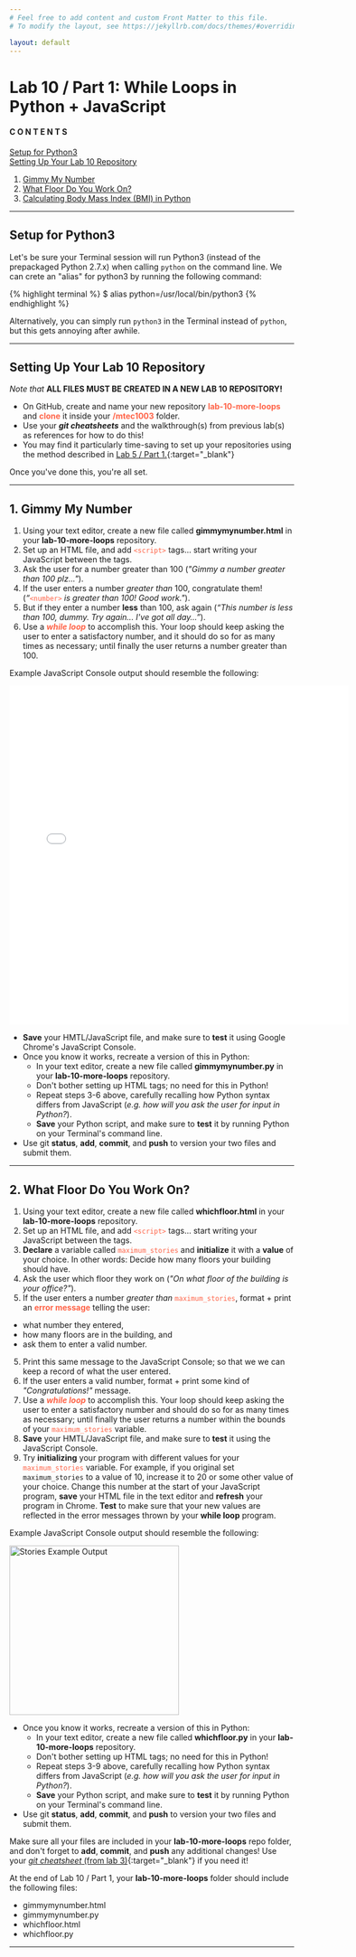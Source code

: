 ```yaml
---
# Feel free to add content and custom Front Matter to this file.
# To modify the layout, see https://jekyllrb.com/docs/themes/#overriding-theme-defaults

layout: default
---
```


<script src="https://cdn.mathjax.org/mathjax/latest/MathJax.js?config=TeX-AMS-MML_HTMLorMML" type="text/javascript"></script>
<!-- http://www.iangoodfellow.com/blog/jekyll/markdown/tex/2016/11/07/latex-in-markdown.html -->

# Lab 10 / Part 1: While Loops in Python + JavaScript  

#### C O N T E N T S  
<a href="#setup">Setup for Python3</a>  
<a href="#repo">Setting Up Your Lab 10 Repository</a>
1. <a href="#gimmy">Gimmy My Number</a>
2. <a href="#stories">What Floor Do You Work On?</a>
4. <a href="#bmi">Calculating Body Mass Index (BMI) in Python</a>

* * *

<a id="setup"></a>
## Setup for Python3   

Let's be sure your Terminal session will run Python3 (instead of the prepackaged Python 2.7.x) when calling `python` on the command line. We can crete an "alias" for python3 by running the following command:  

  {% highlight terminal %}
  $ alias python=/usr/local/bin/python3 {% endhighlight %}

Alternatively, you can simply run `python3` in the Terminal instead of `python`, but this gets annoying after awhile.  

* * *  

<a id="repo"></a>
## Setting Up Your Lab 10 Repository  

_Note that_ **ALL FILES MUST BE CREATED IN A NEW LAB 10 REPOSITORY!**  
* On GitHub, create and name your new repository <span style="color: tomato;">**lab-10-more-loops**</span> and <span style="color: tomato;">**clone**</span> it inside your <span style="color: tomato;">**/mtec1003**</span> folder.  
* Use your _**git cheatsheets**_ and the walkthrough(s) from previous lab(s) as references for how to do this!  
* You may find it particularly time-saving to set up your repositories using the method described in [Lab 5 / Part 1.](https://einbahnstrasse.github.io/Goldford-MTEC1003-OL04/labs/05/lab-05-part1-js-basics.html){:target="_blank"}  

Once you've done this, you're all set.  

* * *  

<a id="gimmy"></a>
## 1. Gimmy My Number    

1. Using your text editor, create a new file called **gimmymynumber.html** in your **lab-10-more-loops** repository.  
2. Set up an HTML file, and add <span style="color: tomato;">`<script>`</span> tags… start writing your JavaScript between the tags.  
3. Ask the user for a number greater than 100 (_"Gimmy a number greater than 100 plz..."_).  
4. If the user enters a number _greater than_ 100, congratulate them! (_“_<span style="color: tomato;">`<number>`</span> _is greater than 100! Good work."_).  
5. But if they enter a number **less** than 100, ask again (_“This number is less than 100, dummy. Try again... I've got all day…”_).  
6. Use a <span style="color: tomato;">_**while loop**_</span> to accomplish this. Your loop should keep asking the user to enter a satisfactory number, and it should do so for as many times as necessary; until finally the user returns a number greater than 100.  

Example JavaScript Console output should resemble the following:  

<!-- <img src="{{ site.baseurl }}/labs/10/gimmymynumber.example.png" alt="Gimmy Example Output" width="300">   -->

<iframe src="{{ site.baseurl }}/labs/10/gimmymynumber.example.png" width="600px" height="600px" frameBorder="0" class="giphy-embed" allowFullScreen></iframe>

* **Save** your HMTL/JavaScript file, and make sure to **test** it using Google Chrome's JavaScript Console.  
* Once you know it works, recreate a version of this in Python:  
  - In your text editor, create a new file called **gimmymynumber.py** in your **lab-10-more-loops** repository.  
  - Don't bother setting up HTML tags; no need for this in Python!  
  - Repeat steps 3-6 above, carefully recalling how Python syntax differs from JavaScript (_e.g. how will you ask the user for input in Python?_).  
  - **Save** your Python script, and make sure to **test** it by running Python on your Terminal's command line.  
* Use git **status**, **add**, **commit**, and **push** to version your two files and submit them.  

* * *

<a id="stories"></a>
## 2. What Floor Do You Work On?  
1. Using your text editor, create a new file called **whichfloor.html** in your **lab-10-more-loops** repository.  
2. Set up an HTML file, and add <span style="color: tomato;">`<script>`</span> tags… start writing your JavaScript between the tags.  
3. **Declare** a variable called <span style="color: tomato;">`maximum_stories`</span> and **initialize** it with a **value** of your choice. In other words: Decide how many floors your building should have.  
3. Ask the user which floor they work on (_"On what floor of the building is your office?"_).  
4. If the user enters a number _greater than_ <span style="color: tomato;">`maximum_stories`</span>, format + print an <span style="color: tomato;">**error message**</span> telling the user:  
  - what number they entered,  
  - how many floors are in the building, and  
  - ask them to enter a valid number.  
5. Print this same message to the JavaScript Console; so that we we can keep a record of what the user entered.  
6. If the user enters a valid number, format + print some kind of _"Congratulations!"_ message.  
7. Use a <span style="color: tomato;">_**while loop**_</span> to accomplish this. Your loop should keep asking the user to enter a satisfactory number and should do so for as many times as necessary; until finally the user returns a number within the bounds of your <span style="color: tomato;">`maximum_stories`</span> variable.  
8. **Save** your HMTL/JavaScript file, and make sure to **test** it using the JavaScript Console.
9. Try **initializing** your program with different values for your <span style="color: tomato;">`maximum_stories`</span> variable. For example, if you original set `maximum_stories` to a value of 10, increase it to 20 or some other value of your choice. Change this number at the start of your JavaScript program, **save** your HTML file in the text editor and **refresh** your program in Chrome. **Test** to make sure that your new values are reflected in the error messages thrown by your **while loop** program.  

Example JavaScript Console output should resemble the following:  

<img src="{{ site.baseurl }}/labs/10/stories.example.png" alt="Stories Example Output" width="300">  

* Once you know it works, recreate a version of this in Python:  
  - In your text editor, create a new file called **whichfloor.py** in your **lab-10-more-loops** repository.  
  - Don't bother setting up HTML tags; no need for this in Python!  
  - Repeat steps 3-9 above, carefully recalling how Python syntax differs from JavaScript (_e.g. how will you ask the user for input in Python?_).  
  - **Save** your Python script, and make sure to **test** it by running Python on your Terminal's command line.  
* Use git **status**, **add**, **commit**, and **push** to version your two files and submit them.  

Make sure all your files are included in your **lab-10-more-loops** repo folder, and don't forget to **add**, **commit**, and **push** any additional changes! Use your [_git cheatsheet_ (from lab 3)](/Goldford-MTEC1003-OL04/labs/03/lab-03-git-intro.html){:target="_blank"} if you need it!  

At the end of Lab 10 / Part 1, your **lab-10-more-loops** folder should include the following files:  
  * gimmymynumber.html  
  * gimmymynumber.py  
  * whichfloor.html  
  * whichfloor.py  

* * *
